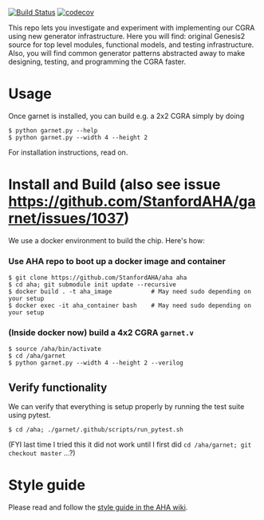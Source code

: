 [![Build Status](https://travis-ci.com/StanfordAHA/garnet.svg?branch=master)](https://travis-ci.com/StanfordAHA/garnet)
[![codecov](https://codecov.io/gh/stanfordaha/garnet/branch/master/graph/badge.svg?token=9XcZmGqxyt)](https://codecov.io/gh/stanfordaha/garnet)

This repo lets you investigate and experiment with implementing our CGRA using new generator infrastructure. Here you will find: original Genesis2 source for top level modules, functional models, and testing infrastructure. Also, you will find common generator patterns abstracted away to make designing, testing, and programming the CGRA faster.

# Usage

Once garnet is installed, you can build e.g. a 2x2 CGRA simply by doing
```
$ python garnet.py --help
$ python garnet.py --width 4 --height 2
```
For installation instructions, read on.


# Install and Build (also see issue https://github.com/StanfordAHA/garnet/issues/1037)

  We use a docker environment to build the chip. Here's how:

### Use AHA repo to boot up a docker image and container
```
$ git clone https://github.com/StanfordAHA/aha aha
$ cd aha; git submodule init update --recursive
$ docker build . -t aha_image           # May need sudo depending on your setup
$ docker exec -it aha_container bash    # May need sudo depending on your setup
```

### (Inside docker now) build a 4x2 CGRA `garnet.v`
```
$ source /aha/bin/activate
$ cd /aha/garnet
$ python garnet.py --width 4 --height 2 --verilog
```


## Verify functionality
We can verify that everything is setup properly by running the test suite using
pytest.
```
$ cd /aha; ./garnet/.github/scripts/run_pytest.sh
```
(FYI last time I tried this it did not work until I first did `cd /aha/garnet; git checkout master` ...?)

# Style guide

Please read and follow the
[style guide in the AHA wiki](https://github.com/StanfordAHA/aha/wiki/Style-Guide).












































